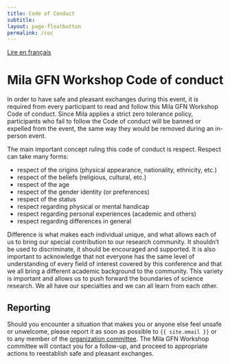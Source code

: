 ```yaml
---
title: Code of Conduct
subtitle:
layout: page-floatbutton
permalink: /coc
---
```

<div class="box">
  <a href="/coc_fr.html">Lire en français</a>
</div>

# Mila GFN Workshop Code of conduct
In order to have safe and pleasant exchanges during this event, it is required from every participant to read and follow this Mila GFN Workshop Code of conduct. Since Mila applies a strict zero tolerance policy, participants who fail to follow the Code of conduct will be banned or expelled from the event, the same way they would be removed during an in-person event.

The main important concept ruling this code of conduct is respect. Respect can take many forms:
- respect of the origins (physical appearance, nationality, ethnicity, etc.)
- respect of the beliefs (religious, cultural, etc.)
- respect of the age
- respect of the gender identity (or preferences)
- respect of the status
- respect regarding physical or mental handicap
- respect regarding personal experiences (academic and others)
- respect regarding differences in general

Difference is what makes each individual unique, and what allows each of us to bring our special contribution to our research community. It shouldn’t be used to discriminate, it should be encouraged and supported. It is also important to acknowledge that not everyone has the same level of understanding of every field of interest covered by this conference and that we all bring a different academic background to the community. This variety is important and allows us to push forward the boundaries of science research. We all have our specialties and we can all learn from each other.

## Reporting
Should you encounter a situation that makes you or anyone else feel unsafe or unwelcome, please report it as soon as possible to `{{ site.email }}` or to any member of the [organization committee](/organizers.html). The Mila GFN Workshop committee will contact you for a follow-up, and proceed to appropriate actions to reestablish safe and pleasant exchanges.
